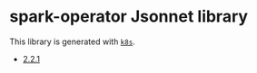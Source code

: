 # spark-operator Jsonnet library

This library is generated with [`k8s`](https://github.com/jsonnet-libs/k8s).

- [2.2.1](2.2.1/README.md)
